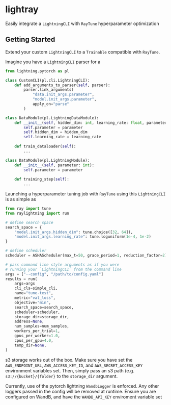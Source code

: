 # lightray
Easily integrate a `LightningCLI` with `RayTune` hyperparameter optimization

## Getting Started
Extend your custom `LightningCLI` to a `Trainable` compatible with `RayTune`.

Imagine you have a `LightningCLI` parser for a 

```python
from lightning.pytorch as pl

class CustomCLI(pl.cli.LightningCLI):
    def add_arguments_to_parser(self, parser):
        parser.link_arguments(
            "data.init_args.parameter", 
            "model.init_args.parameter", 
            apply_on="parse"
        )

class DataModule(pl.LightningDataModule):
    def __init__(self, hidden_dim: int, learning_rate: float, parameter: int):
        self.parameter = parameter
        self.hidden_dim = hidden_dim
        self.learning_rate = learning_rate
    
    def train_dataloader(self):
        ...

class DataModule(pl.LightningModule):
    def __init__(self, parameter: int):
        self.parameter = parameter
    
    def training_step(self):
        ...

```

Launching a hyperparameter tuning job with `RayTune` using this `LightningCLI` is as simple as

```python
from ray import tune
from raylightning import run

# define search space
search_space = {
    "model.init_args.hidden_dim": tune.choice([32, 64]),
    "model.init_args.learning_rate": tune.loguniform(1e-4, 1e-2)
}

# define scheduler
scheduler = ASHAScheduler(max_t=50, grace_period=1, reduction_factor=2)

# pass command line style arguments as if you were
# running your `LightningCLI` from the command line
args = ["--config", "/path/to/config.yaml"]
results = run(
    args=args
    cli_cls=simple_cli,
    name="tune-test",
    metric="val_loss",
    objective="min",
    search_space=search_space,
    scheduler=scheduler,
    storage_dir=storage_dir,
    address=None,
    num_samples=num_samples,
    workers_per_trial=1,
    gpus_per_worker=1.0,
    cpus_per_gpu=4.0,
    temp_dir=None,
)
```

s3 storage works out of the box. Make sure you have set the `AWS_ENDPOINT_URL`, `AWS_ACCESS_KEY_ID`, and `AWS_SECRET_ACCESS_KEY` environment variables set. Then, simply pass an s3 path (e.g. `s3://{bucket}/{folder}` to the `storage_dir` argument.


Currently, use of the pytorch lightning `WandbLogger` is enforced. Any other loggers passed in the
config will be removed at runtime. Ensure you are configured on WandB, and have the
`WANDB_API_KEY` enviroment variable set
